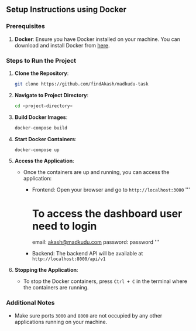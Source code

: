 ## Setup Instructions using Docker

### Prerequisites
1. **Docker**: Ensure you have Docker installed on your machine. You can download and install Docker from [here](https://www.docker.com/products/docker-desktop).

### Steps to Run the Project

1. **Clone the Repository**: 
   ```bash
   git clone https://github.com/findAkash/madkudu-task
   ```

2. **Navigate to Project Directory**:
   ```bash
   cd <project-directory>
   ```

3. **Build Docker Images**:
   ```bash
   docker-compose build
   ```

4. **Start Docker Containers**:
   ```bash
   docker-compose up
   ```

5. **Access the Application**:
   - Once the containers are up and running, you can access the application:
     - Frontend: Open your browser and go to `http://localhost:3000`
        '''
        # To access the dashboard user need to login

        email: akash@madkudu.com
        password: password
        '''
     - Backend: The backend API will be available at `http://localhost:8000/api/v1`

6. **Stopping the Application**:
   - To stop the Docker containers, press `Ctrl + C` in the terminal where the containers are running.

### Additional Notes
- Make sure ports `3000` and `8000` are not occupied by any other applications running on your machine.
